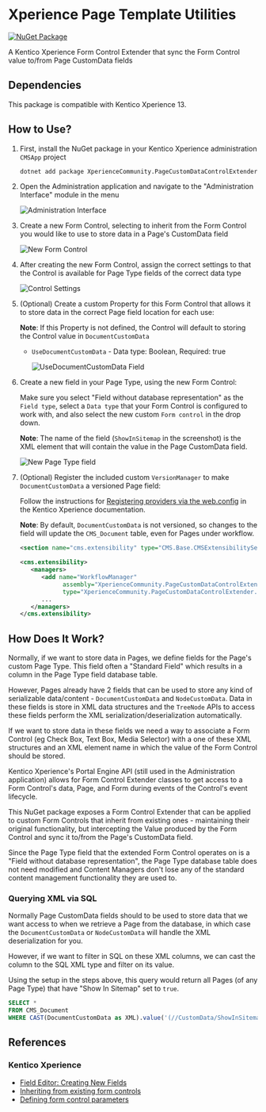 # Xperience Page Template Utilities

[![NuGet Package](https://img.shields.io/nuget/v/XperienceCommunity.PageCustomDataControlExtender.svg)](https://www.nuget.org/packages/XperienceCommunity.PageCustomDataControlExtender)

A Kentico Xperience Form Control Extender that sync the Form Control value to/from Page CustomData fields

## Dependencies

This package is compatible with Kentico Xperience 13.

## How to Use?

1. First, install the NuGet package in your Kentico Xperience administration `CMSApp` project

   ```bash
   dotnet add package XperienceCommunity.PageCustomDataControlExtender
   ```

1. Open the Administration application and navigate to the "Administration Interface" module in the menu

   ![Administration Interface](./images/01-administration-interface.jpg)

1. Create a new Form Control, selecting to inherit from the Form Control you would like to use to store data in a Page's CustomData field

   ![New Form Control](./images/02-new-inheriting-form-control.jpg)

1. After creating the new Form Control, assign the correct settings to that the Control is available for Page Type fields of the correct data type

   ![Control Settings](./images/03-assign-control-settings.jpg)

1. (Optional) Create a custom Property for this Form Control that allows it to store data in the correct Page field location for each use:

   **Note**: If this Property is not defined, the Control will default to storing the Control value in `DocumentCustomData`

   - `UseDocumentCustomData` - Data type: Boolean, Required: true

     ![UseDocumentCustomData Field](./images/04-use-document-customdata.jpg)

1. Create a new field in your Page Type, using the new Form Control:

   Make sure you select "Field without database representation" as the `Field type`, select a `Data type` that
   your Form Control is configured to work with, and also select the new custom `Form control` in the drop down.

   **Note**: The name of the field (`ShowInSitemap` in the screenshot) is the XML element that will contain the value
   in the Page CustomData field.

   ![New Page Type field](./images/05-new-page-type-field.jpg)

1. (Optional) Register the included custom `VersionManager` to make `DocumentCustomData` a versioned Page field:

   Follow the instructions for [Registering providers via the web.config](https://docs.xperience.io/custom-development/customizing-providers/registering-providers-via-the-web-config) in the Kentico Xperience documentation.

   **Note**: By default, `DocumentCustomData` is not versioned, so changes to the field will update the `CMS_Document` table,
   even for Pages under workflow.

   ```xml
   <section name="cms.extensibility" type="CMS.Base.CMSExtensibilitySection, CMS.Base" />

   <cms.extensibility>
      <managers>
         <add name="WorkflowManager"
               assembly="XperienceCommunity.PageCustomDataControlExtender"
               type="XperienceCommunity.PageCustomDataControlExtender.CustomDataVersionManager" />
         ...
      </managers>
   </cms.extensibility>
   ```

## How Does It Work?

Normally, if we want to store data in Pages, we define fields for the Page's custom Page Type. This field often a "Standard Field" which results in a column in the Page Type field database table.

However, Pages already have 2 fields that can be used to store any kind of serializable data/content - `DocumentCustomData` and `NodeCustomData`. Data in these fields is store in XML data structures and the `TreeNode` APIs to access these fields perform the XML serialization/deserialization automatically.

If we want to store data in these fields we need a way to associate a Form Control (eg Check Box, Text Box, Media Selector) with a one of these XML structures and an XML element name in which the value of the Form Control should be stored.

Kentico Xperience's Portal Engine API (still used in the Administration application) allows for Form Control Extender classes to get access to a Form Control's data, Page, and Form during events of the Control's event lifecycle.

This NuGet package exposes a Form Control Extender that can be applied to custom Form Controls that inherit from existing ones - maintaining their original functionality, but intercepting the Value produced by the Form Control and sync it to/from the Page's CustomData field.

Since the Page Type field that the extended Form Control operates on is a "Field without database representation", the Page Type database table does not need modified and Content Managers don't lose any of the standard content management functionality they are used to.

### Querying XML via SQL

Normally Page CustomData fields should to be used to store data that we want access to when we retrieve a Page from the database, in which case the `DocumentCustomData` or `NodeCustomData` will handle the XML deserialization for you.

However, if we want to filter in SQL on these XML columns, we can cast the column to the SQL XML type and filter on its value.

Using the setup in the steps above, this query would return all Pages (of any Page Type) that have "Show In Sitemap" set to `true`.

```sql
SELECT *
FROM CMS_Document
WHERE CAST(DocumentCustomData as XML).value('(//CustomData/ShowInSitemap/text())[1]', 'bit') = 1
```

## References

### Kentico Xperience

- [Field Editor: Creating New Fields](https://docs.xperience.io/custom-development/extending-the-administration-interface/developing-form-controls/reference-field-editor#ReferenceFieldeditor-Creatingnewfields)
- [Inheriting from existing form controls](https://docs.xperience.io/custom-development/extending-the-administration-interface/developing-form-controls/inheriting-from-existing-form-controls)
- [Defining form control parameters](https://docs.xperience.io/custom-development/extending-the-administration-interface/developing-form-controls/defining-form-control-parameters)

